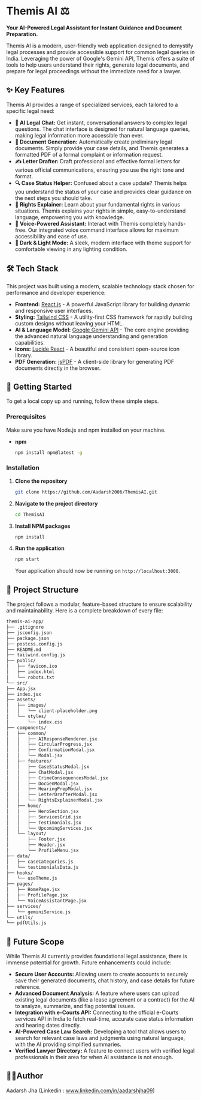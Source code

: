 # Themis AI ⚖️

**Your AI-Powered Legal Assistant for Instant Guidance and Document Preparation.**

Themis AI is a modern, user-friendly web application designed to demystify legal processes and provide accessible support for common legal queries in India. Leveraging the power of Google's Gemini API, Themis offers a suite of tools to help users understand their rights, generate legal documents, and prepare for legal proceedings without the immediate need for a lawyer.

## ✨ Key Features

Themis AI provides a range of specialized services, each tailored to a specific legal need:

* **🤖 AI Legal Chat:** Get instant, conversational answers to complex legal questions. The chat interface is designed for natural language queries, making legal information more accessible than ever.
* **📄 Document Generation:** Automatically create preliminary legal documents. Simply provide your case details, and Themis generates a formatted PDF of a formal complaint or information request.
* **✍️ Letter Drafter:** Draft professional and effective formal letters for various official communications, ensuring you use the right tone and format.
* **🔍 Case Status Helper:** Confused about a case update? Themis helps you understand the status of your case and provides clear guidance on the next steps you should take.
* **📜 Rights Explainer:** Learn about your fundamental rights in various situations. Themis explains your rights in simple, easy-to-understand language, empowering you with knowledge.
* **🎤 Voice-Powered Assistant:** Interact with Themis completely hands-free. Our integrated voice command interface allows for maximum accessibility and ease of use.
* **🌙 Dark & Light Mode:** A sleek, modern interface with theme support for comfortable viewing in any lighting condition.

## 🛠️ Tech Stack

This project was built using a modern, scalable technology stack chosen for performance and developer experience:

* **Frontend:** [React.js](https://reactjs.org/) - A powerful JavaScript library for building dynamic and responsive user interfaces.
* **Styling:** [Tailwind CSS](https://tailwindcss.com/) - A utility-first CSS framework for rapidly building custom designs without leaving your HTML.
* **AI & Language Model:** [Google Gemini API](https://ai.google.dev/) - The core engine providing the advanced natural language understanding and generation capabilities.
* **Icons:** [Lucide React](https://lucide.dev/) - A beautiful and consistent open-source icon library.
* **PDF Generation:** [jsPDF](https://github.com/parallax/jsPDF) - A client-side library for generating PDF documents directly in the browser.

## 🚀 Getting Started

To get a local copy up and running, follow these simple steps.

### Prerequisites

Make sure you have Node.js and npm installed on your machine.
* **npm**
    ```sh
    npm install npm@latest -g
    ```

### Installation

1.  **Clone the repository**
    ```sh
    git clone https://github.com/Aadarsh2006/ThemisAI.git
    ```
2.  **Navigate to the project directory**
    ```sh
    cd ThemisAI
    ```
3.  **Install NPM packages**
    ```sh
    npm install
    ```
4.  **Run the application**
    ```sh
    npm start
    ```
    Your application should now be running on `http://localhost:3000`.

## 📂 Project Structure

The project follows a modular, feature-based structure to ensure scalability and maintainability. Here is a complete breakdown of every file:

```sh
themis-ai-app/
├── .gitignore
├── jsconfig.json
├── package.json
├── postcss.config.js
├── README.md
├── tailwind.config.js
├── public/
│   ├── favicon.ico
│   ├── index.html
│   └── robots.txt
└── src/
├── App.jsx
├── index.jsx
├── assets/
│   ├── images/
│   │   └── client-placeholder.png
│   └── styles/
│       └── index.css
├── components/
│   ├── common/
│   │   ├── AIResponseRenderer.jsx
│   │   ├── CircularProgress.jsx
│   │   ├── ConfirmationModal.jsx
│   │   └── Modal.jsx
│   ├── features/
│   │   ├── CaseStatusModal.jsx
│   │   ├── ChatModal.jsx
│   │   ├── CrimeConsequencesModal.jsx
│   │   ├── DocGenModal.jsx
│   │   ├── HearingPrepModal.jsx
│   │   ├── LetterDrafterModal.jsx
│   │   └── RightsExplainerModal.jsx
│   ├── home/
│   │   ├── HeroSection.jsx
│   │   ├── ServicesGrid.jsx
│   │   ├── Testimonials.jsx
│   │   └── UpcomingServices.jsx
│   └── layout/
│       ├── Footer.jsx
│       ├── Header.jsx
│       └── ProfileMenu.jsx
├── data/
│   ├── caseCategories.js
│   └── testimonialsData.js
├── hooks/
│   └── useTheme.js
├── pages/
│   ├── HomePage.jsx
│   ├── ProfilePage.jsx
│   └── VoiceAssistantPage.jsx
├── services/
│   └── geminiService.js
└── utils/
└── pdfUtils.js
```


## 🔮 Future Scope

While Themis AI currently provides foundational legal assistance, there is immense potential for growth. Future enhancements could include:

* **Secure User Accounts:** Allowing users to create accounts to securely save their generated documents, chat history, and case details for future reference.
* **Advanced Document Analysis:** A feature where users can upload existing legal documents (like a lease agreement or a contract) for the AI to analyze, summarize, and flag potential issues.
* **Integration with e-Courts API:** Connecting to the official e-Courts services API in India to fetch real-time, accurate case status information and hearing dates directly.
* **AI-Powered Case Law Search:** Developing a tool that allows users to search for relevant case laws and judgments using natural language, with the AI providing simplified summaries.
* **Verified Lawyer Directory:** A feature to connect users with verified legal professionals in their area for when AI assistance is not enough.


## ✍🏻Author

Aadarsh Jha (Linkedin : www.linkedin.com/in/aadarshjha09)